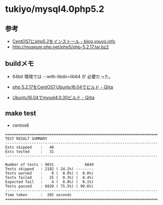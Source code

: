 # tukiyo/mysql4.0php5.2

## 参考

* [CentOS7にphp5.2をインストール - blog.youyo.info](http://blog.youyo.info/post/2016/02/10/php52-centos7/)
* http://museum.php.net/php5/php-5.2.17.tar.bz2

## buildメモ

* 64bit 環境では --with-libdir=lib64 が 必要だった。

* [php 5.2.17をCentOS7,Ubuntu16.04でビルド - Qiita](http://qiita.com/tukiyo3/items/23dac84a2dcb60c3bc1a)
* [Ubuntu16.04でmysql4.0.30ビルド - Qiita](http://qiita.com/tukiyo3/items/bb82590f28ba4672f0dd)


## make test

* centos6

```
=====================================================================
TEST RESULT SUMMARY
---------------------------------------------------------------------
Exts skipped    :   48
Exts tested     :   31
---------------------------------------------------------------------

Number of tests : 9031              6849
Tests skipped   : 2182 ( 24.2%) --------
Tests warned    :    0 (  0.0%) (  0.0%)
Tests failed    :   25 (  0.3%) (  0.4%)
Expected fail   :    4 (  0.0%) (  0.1%)
Tests passed    : 6820 ( 75.5%) ( 99.6%)
---------------------------------------------------------------------
Time taken      :  202 seconds
=====================================================================
```
